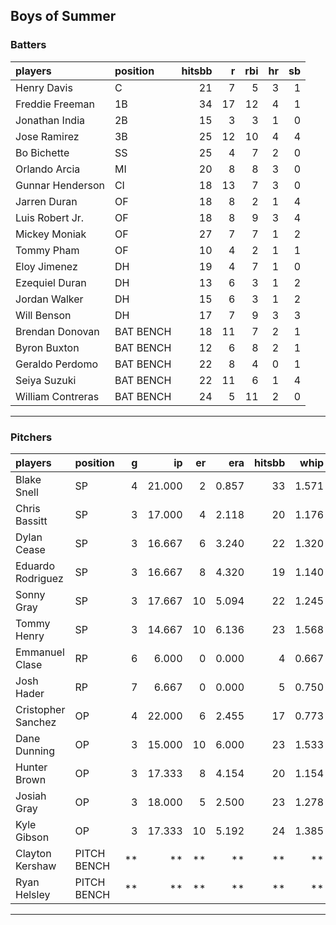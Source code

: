 ## Boys of Summer

### Batters

 
|players           |position  | hitsbb|  r| rbi| hr| sb| 
|:-----------------|:---------|------:|--:|---:|--:|--:| 
|Henry Davis       |C         |     21|  7|   5|  3|  1| 
|Freddie Freeman   |1B        |     34| 17|  12|  4|  1| 
|Jonathan India    |2B        |     15|  3|   3|  1|  0| 
|Jose Ramirez      |3B        |     25| 12|  10|  4|  4| 
|Bo Bichette       |SS        |     25|  4|   7|  2|  0| 
|Orlando Arcia     |MI        |     20|  8|   8|  3|  0| 
|Gunnar Henderson  |CI        |     18| 13|   7|  3|  0| 
|Jarren Duran      |OF        |     18|  8|   2|  1|  4| 
|Luis Robert Jr.   |OF        |     18|  8|   9|  3|  4| 
|Mickey Moniak     |OF        |     27|  7|   7|  1|  2| 
|Tommy Pham        |OF        |     10|  4|   2|  1|  1| 
|Eloy Jimenez      |DH        |     19|  4|   7|  1|  0| 
|Ezequiel Duran    |DH        |     13|  6|   3|  1|  2| 
|Jordan Walker     |DH        |     15|  6|   3|  1|  2| 
|Will Benson       |DH        |     17|  7|   9|  3|  3| 
|Brendan Donovan   |BAT BENCH |     18| 11|   7|  2|  1| 
|Byron Buxton      |BAT BENCH |     12|  6|   8|  2|  1| 
|Geraldo Perdomo   |BAT BENCH |     22|  8|   4|  0|  1| 
|Seiya Suzuki      |BAT BENCH |     22| 11|   6|  1|  4| 
|William Contreras |BAT BENCH |     24|  5|  11|  2|  0| 


* * *

### Pitchers

 
|players            |position    |  g|     ip| er|   era| hitsbb|  whip| so|  w| sv| 
|:------------------|:-----------|--:|------:|--:|-----:|------:|-----:|--:|--:|--:| 
|Blake Snell        |SP          |  4| 21.000|  2| 0.857|     33| 1.571| 24|  2|  0| 
|Chris Bassitt      |SP          |  3| 17.000|  4| 2.118|     20| 1.176| 16|  2|  0| 
|Dylan Cease        |SP          |  3| 16.667|  6| 3.240|     22| 1.320| 20|  1|  0| 
|Eduardo Rodriguez  |SP          |  3| 16.667|  8| 4.320|     19| 1.140| 17|  2|  0| 
|Sonny Gray         |SP          |  3| 17.667| 10| 5.094|     22| 1.245| 14|  0|  0| 
|Tommy Henry        |SP          |  3| 14.667| 10| 6.136|     23| 1.568| 13|  0|  0| 
|Emmanuel Clase     |RP          |  6|  6.000|  0| 0.000|      4| 0.667|  5|  0|  3| 
|Josh Hader         |RP          |  7|  6.667|  0| 0.000|      5| 0.750| 11|  0|  4| 
|Cristopher Sanchez |OP          |  4| 22.000|  6| 2.455|     17| 0.773| 19|  0|  0| 
|Dane Dunning       |OP          |  3| 15.000| 10| 6.000|     23| 1.533|  9|  0|  0| 
|Hunter Brown       |OP          |  3| 17.333|  8| 4.154|     20| 1.154| 15|  1|  0| 
|Josiah Gray        |OP          |  3| 18.000|  5| 2.500|     23| 1.278| 10|  1|  0| 
|Kyle Gibson        |OP          |  3| 17.333| 10| 5.192|     24| 1.385| 14|  0|  0| 
|Clayton Kershaw    |PITCH BENCH | **|     **| **|    **|     **|    **| **| **| **| 
|Ryan Helsley       |PITCH BENCH | **|     **| **|    **|     **|    **| **| **| **| 


* * *


